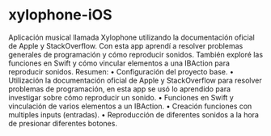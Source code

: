 # xylophone-iOS

Aplicación musical llamada Xylophone utilizando la documentación oficial de Apple y StackOverflow. Con esta app aprendí a resolver problemas generales de programación y cómo reproducir sonidos. También exploré las funciones en Swift y cómo vincular elementos a una IBAction para reproducir sonidos.
Resumen:
•	Configuración del proyecto base.
•	Utilización la documentación oficial de Apple y StackOverflow para resolver problemas de programación, en esta app se usó lo aprendido para investigar sobre cómo reproducir un sonido.
•	Funciones en Swift y vinculación de varios elementos a un IBAction.
•	Creación funciones con multiples inputs (entradas).
•	Reproducción de diferentes sonidos a la hora de presionar diferentes botones.
